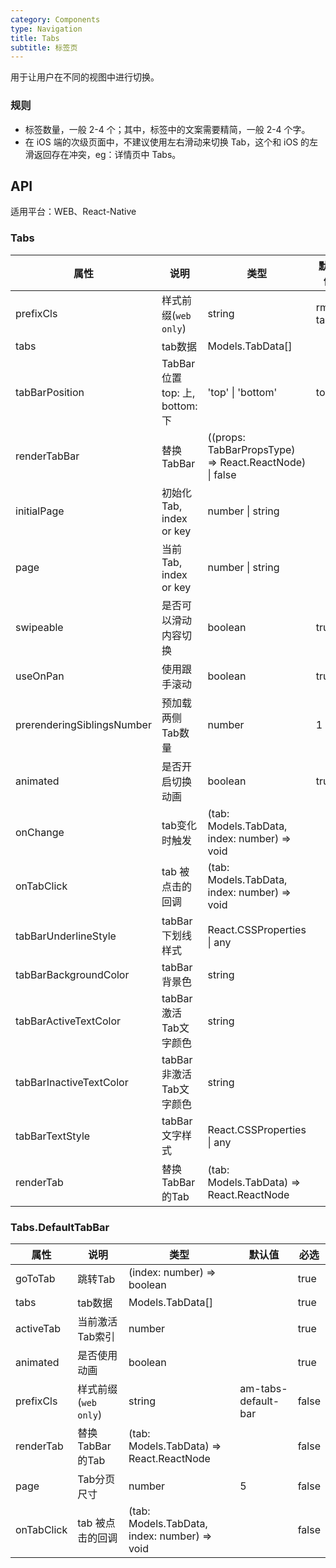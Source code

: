 ```yaml
---
category: Components
type: Navigation
title: Tabs
subtitle: 标签页
---
```



用于让用户在不同的视图中进行切换。

### 规则
- 标签数量，一般 2-4 个；其中，标签中的文案需要精简，一般 2-4 个字。
- 在 iOS 端的次级页面中，不建议使用左右滑动来切换 Tab，这个和 iOS 的左滑返回存在冲突，eg：详情页中 Tabs。


## API

适用平台：WEB、React-Native

### Tabs

属性 | 说明 | 类型 | 默认值 | 必选
----|-----|------|------|------
prefixCls  | 样式前缀(`web only`) | string |  rmc-tabs | false
tabs | tab数据 | Models.TabData[] |  | true
tabBarPosition  | TabBar位置 top: 上, bottom: 下 | 'top' \| 'bottom' |  top | false
renderTabBar  | 替换TabBar | ((props: TabBarPropsType) => React.ReactNode) \| false |  | false
initialPage  | 初始化Tab, index or key | number \| string |  | false
page  | 当前Tab, index or key | number \| string |  | false
swipeable  | 是否可以滑动内容切换 | boolean |  true | false
useOnPan  | 使用跟手滚动 | boolean |  true | false
prerenderingSiblingsNumber  | 预加载两侧Tab数量 | number |  1 | false
animated  | 是否开启切换动画 | boolean |  true | false
onChange  | tab变化时触发 | (tab: Models.TabData, index: number) => void |  | false
onTabClick  | tab 被点击的回调 | (tab: Models.TabData, index: number) => void |  | false
tabBarUnderlineStyle  | tabBar下划线样式 | React.CSSProperties \| any |  | false
tabBarBackgroundColor  | tabBar背景色 | string |  | false
tabBarActiveTextColor  | tabBar激活Tab文字颜色 | string |  | false
tabBarInactiveTextColor  | tabBar非激活Tab文字颜色 | string |  | false
tabBarTextStyle  | tabBar文字样式 | React.CSSProperties \| any |  | false
renderTab | 替换TabBar的Tab | (tab: Models.TabData) => React.ReactNode | | false

### Tabs.DefaultTabBar

属性 | 说明 | 类型 | 默认值 | 必选
----|-----|------|------|------
goToTab | 跳转Tab | (index: number) => boolean | | true
tabs|tab数据 | Models.TabData[] | | true
activeTab | 当前激活Tab索引 | number | | true
animated | 是否使用动画 | boolean | | true
prefixCls | 样式前缀 (`web only`) | string | am-tabs-default-bar|false
renderTab | 替换TabBar的Tab | (tab: Models.TabData) => React.ReactNode | | false
page | Tab分页尺寸 | number | 5 | false
onTabClick  | tab 被点击的回调 | (tab: Models.TabData, index: number) => void |  | false
